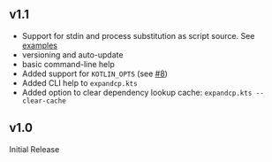 

## v1.1

* Support for stdin and process substitution as script source. See [examples](examples/unit_tests.sh)
* versioning and auto-update
* basic command-line help
* Added support for `KOTLIN_OPTS` (see [#8](https://github.com/holgerbrandl/kscript/issues/8))
* Added CLI help to `expandcp.kts`
* Added option to clear dependency lookup cache: `expandcp.kts --clear-cache`

## v1.0
Initial Release